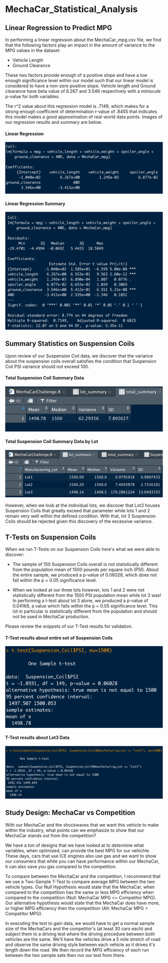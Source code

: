 # MechaCar_Statistical_Analysis

## Linear Regression to Predict MPG

In performing a linear regression about the MechaCar_mpg.csv file, we find that the following factors play an impact in the amount of variance to the MPG values in the dataset:

- Vehicle Length
- Ground Clearance

These two factors provide enough of a positive slope and have a low enough significance level within our model such that our linear model is considered to have a non-zero positive slope. Vehicle length and Ground clearance have beta value of 6.267 and 3.546 respectively with a miniscule p-value for both variables.

The r^2 value about this regression model is .7149, which makes for a strong enough coefficient of determination r-value of .8455 that indicates this model makes a good approximation of real-world data points. Images of our regression results and summary are below.

#### Linear Regression
![Linear_Regression.PNG](Resources/Linear_Regression.PNG)

#### Linear Regression Summary
![Regression_Summary.PNG](Resources/Regression_Summary.PNG)

## Summary Statistics on Suspension Coils

Upon review of our Suspension Coil data, we discover that the variance about the suspension coils overall satisfies the  condition that Suspension Coil PSI variance should not exceed 100. 

#### Total Suspension Coil Summary Data
![Total_Summary.PNG](Resources/Total_Summary.PNG)

#### Total Suspension Coil Summary Data by Lot
![Lot_Summary.PNG](Resources/Lot_Summary.PNG)

However, when we look at the individual lots, we discover that Lot3 houses Suspension Coils that greatly exceed that parameter while lots 1 and 2 remain very well within the defined condition. With that, lot 3 Suspension Coils should be rejected given this discovery of the excessive variance. 


## T-Tests on Suspension Coils

When we run T-Tests on our Suspension Coils here's what we were able to discover:

- The sample of 150 Suspension Coils overall is not statistically different from the population mean of 1500 pounds per square inch (PSI). About the entire sample, we produced a p-value of 0.06028, which does not fall within the p = 0.05 significance level.

- When we looked at our three lots however, lots 1 and 2 were not statistically different from the 1500 PSI population mean while lot 3 was! In performing a t-test about lot 3 alone, we produced a p-value of 0.04168, a value which falls within the p = 0.05 significance level. This lot in particular is statistically different from the population and should not be used in  MechaCar production. 

Please review the snippets of our T-Test results for validation.

#### T-Test results about entire set of Suspension Coils
![T_Test.PNG](Resources/T_Test.PNG)

#### T-Test results about Lot3 Data
![T_Test_Lot3.PNG](Resources/T_Test_Lot3.PNG)

## Study Design: MechaCar vs Competition

With our MechaCar and the shockwaves that we want this vehicle to make within the industry, what points can we emphasize to show that our MechaCar stands out from the competition? 

We have a ton of designs that we have looked at to determine what variables, when optimized, can proivde the best MPG for our vehichle. These days, cars that use ICE engines also use gas and we want to show our consumers that while you can have performance within our MechaCar, it can also save you gas compared to the competition. 

To compare between the MechaCar and the competition, I recommend that we use a Two-Sample T-Test to compare average MPG between the two vehicle types. Our Null Hypothesis would state that the MechaCar, when compared to the competition has the same or less MPG efficiency when compared to the competition (Null: MechaCar MPG <= Competitor MPG). Our alternative hypothesis would state that the MechaCar does have more, or higher MPG efficiency then the competition (Alt: MechaCar MPG > Competitor MPG). 

In executing the test to gain data, we would have to get a normal sample size of the MechaCars and the competitor's (at least 30 cars each) and subject them to a driving test where the driving procedure between both vehicles are the same. We'll have the vehicles drive a 5 mile stretch of road and observe the same driving style between each vehicle as it drives it's length down the road. We then record the MPG efficiency of each run between the two sample sets then run our test from there. 
